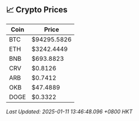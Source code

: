 ## 📈 Crypto Prices

| Coin | Price |
| ---- | ----- |
| BTC | $94295.5826 |
| ETH | $3242.4449 |
| BNB | $693.8823 |
| CRV | $0.8126 |
| ARB | $0.7412 |
| OKB | $47.4889 |
| DOGE | $0.3322 |

_Last Updated: 2025-01-11 13:46:48.096 +0800 HKT_